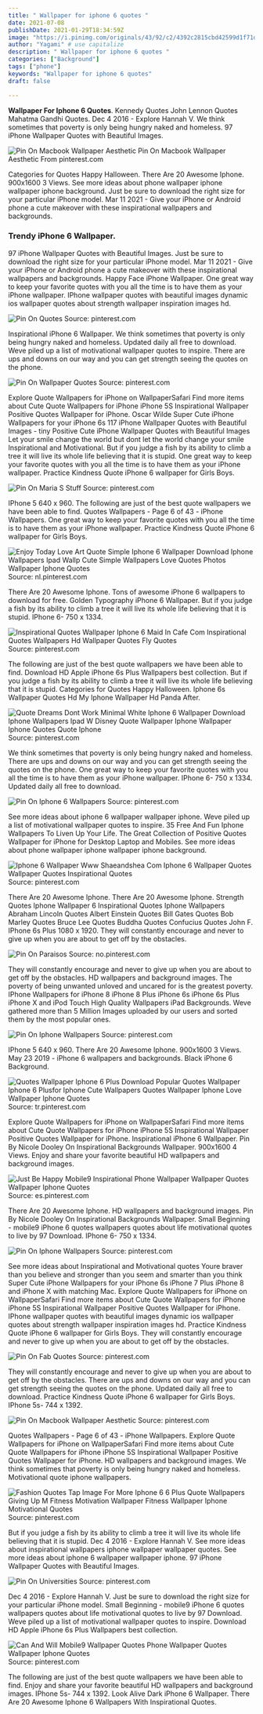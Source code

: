 ```yaml
---
title: " Wallpaper for iphone 6 quotes "
date: 2021-07-08
publishDate: 2021-01-29T18:34:59Z
image: "https://i.pinimg.com/originals/43/92/c2/4392c2815cbd42599d1f71d4094ed717.jpg"
author: "Yagami" # use capitalize
description: " Wallpaper for iphone 6 quotes "
categories: ["Background"]
tags: ["phone"]
keywords: "Wallpaper for iphone 6 quotes"
draft: false

---
```



**Wallpaper For Iphone 6 Quotes**. Kennedy Quotes John Lennon Quotes Mahatma Gandhi Quotes. Dec 4 2016 - Explore Hannah V. We think sometimes that poverty is only being hungry naked and homeless. 97 iPhone Wallpaper Quotes with Beautiful Images.

![Pin On Macbook Wallpaper Aesthetic](https://i.pinimg.com/474x/2a/58/42/2a5842efdd7bd86e57790fa5c826bf29.jpg "Pin On Macbook Wallpaper Aesthetic")
Pin On Macbook Wallpaper Aesthetic From pinterest.com


Categories for Quotes Happy Halloween. There Are 20 Awesome Iphone. 900x1600 3 Views. See more ideas about phone wallpaper iphone wallpaper iphone background. Just be sure to download the right size for your particular iPhone model. Mar 11 2021 - Give your iPhone or Android phone a cute makeover with these inspirational wallpapers and backgrounds.

### Trendy iPhone 6 Wallpaper.

97 iPhone Wallpaper Quotes with Beautiful Images. Just be sure to download the right size for your particular iPhone model. Mar 11 2021 - Give your iPhone or Android phone a cute makeover with these inspirational wallpapers and backgrounds. Happy Face iPhone Wallpaper. One great way to keep your favorite quotes with you all the time is to have them as your iPhone wallpaper. IPhone wallpaper quotes with beautiful images dynamic ios wallpaper quotes about strength wallpaper inspiration images hd.


![Pin On Quotes](https://i.pinimg.com/originals/65/5e/07/655e07c19856fffb17e36e34ae2aebb5.jpg "Pin On Quotes")
Source: pinterest.com

Inspirational iPhone 6 Wallpaper. We think sometimes that poverty is only being hungry naked and homeless. Updated daily all free to download. Weve piled up a list of motivational wallpaper quotes to inspire. There are ups and downs on our way and you can get strength seeing the quotes on the phone.

![Pin On Wallpaper Quotes](https://i.pinimg.com/originals/d7/46/9f/d7469f5e1bd19ce2b00ec38ab60348ca.jpg "Pin On Wallpaper Quotes")
Source: pinterest.com

Explore Quote Wallpapers for iPhone on WallpaperSafari Find more items about Cute Quote Wallpapers for iPhone iPhone 5S Inspirational Wallpaper Positive Quotes Wallpaper for iPhone. Oscar Wilde Super Cute iPhone Wallpapers for your iPhone 6s 117 iPhone Wallpaper Quotes with Beautiful Images - tiny Positive Cute iPhone Wallpaper Quotes with Beautiful Images Let your smile change the world but dont let the world change your smile Inspirational and Motivational. But if you judge a fish by its ability to climb a tree it will live its whole life believing that it is stupid. One great way to keep your favorite quotes with you all the time is to have them as your iPhone wallpaper. Practice Kindness Quote iPhone 6 wallpaper for Girls Boys.

![Pin On Maria S Stuff](https://i.pinimg.com/originals/77/21/d1/7721d1e74dcf0549f148b464222943ea.jpg "Pin On Maria S Stuff")
Source: pinterest.com

IPhone 5 640 x 960. The following are just of the best quote wallpapers we have been able to find. Quotes Wallpapers - Page 6 of 43 - iPhone Wallpapers. One great way to keep your favorite quotes with you all the time is to have them as your iPhone wallpaper. Practice Kindness Quote iPhone 6 wallpaper for Girls Boys.

![Enjoy Today Love Art Quote Simple Iphone 6 Wallpaper Download Iphone Wallpapers Ipad Wallp Cute Simple Wallpapers Love Quotes Photos Wallpaper Iphone Quotes](https://i.pinimg.com/originals/ee/ce/0d/eece0d6990d3cd9562ba2c92e972b6f5.jpg "Enjoy Today Love Art Quote Simple Iphone 6 Wallpaper Download Iphone Wallpapers Ipad Wallp Cute Simple Wallpapers Love Quotes Photos Wallpaper Iphone Quotes")
Source: nl.pinterest.com

There Are 20 Awesome Iphone. Tons of awesome iPhone 6 wallpapers to download for free. Golden Typography iPhone 6 Wallpaper. But if you judge a fish by its ability to climb a tree it will live its whole life believing that it is stupid. IPhone 6- 750 x 1334.

![Inspirational Quotes Wallpaper Iphone 6 Maid In Cafe Com Inspirational Quotes Wallpapers Hd Wallpaper Quotes Fly Quotes](https://i.pinimg.com/736x/02/b7/09/02b7098de03f838c658065d21dea5f4c.jpg "Inspirational Quotes Wallpaper Iphone 6 Maid In Cafe Com Inspirational Quotes Wallpapers Hd Wallpaper Quotes Fly Quotes")
Source: pinterest.com

The following are just of the best quote wallpapers we have been able to find. Download HD Apple iPhone 6s Plus Wallpapers best collection. But if you judge a fish by its ability to climb a tree it will live its whole life believing that it is stupid. Categories for Quotes Happy Halloween. Iphone 6s Wallpaper Quotes Hd My Iphone Wallpaper Hd Panda After.

![Quote Dreams Dont Work Minimal White Iphone 6 Wallpaper Download Iphone Wallpapers Ipad W Disney Quote Wallpaper Iphone Wallpaper Iphone Quotes Quote Iphone](https://i.pinimg.com/originals/77/57/2e/77572e142cdb160794d2ae4245eba0f5.jpg "Quote Dreams Dont Work Minimal White Iphone 6 Wallpaper Download Iphone Wallpapers Ipad W Disney Quote Wallpaper Iphone Wallpaper Iphone Quotes Quote Iphone")
Source: pinterest.com

We think sometimes that poverty is only being hungry naked and homeless. There are ups and downs on our way and you can get strength seeing the quotes on the phone. One great way to keep your favorite quotes with you all the time is to have them as your iPhone wallpaper. IPhone 6- 750 x 1334. Updated daily all free to download.

![Pin On Iphone 6 Wallpapers](https://i.pinimg.com/originals/f6/bb/d9/f6bbd9cfe2d938d539849ca17b43b4ae.png "Pin On Iphone 6 Wallpapers")
Source: pinterest.com

See more ideas about iphone 6 wallpaper wallpaper iphone. Weve piled up a list of motivational wallpaper quotes to inspire. 35 Free And Fun Iphone Wallpapers To Liven Up Your Life. The Great Collection of Positive Quotes Wallpaper for iPhone for Desktop Laptop and Mobiles. See more ideas about phone wallpaper iphone wallpaper iphone background.

![Iphone 6 Wallpaper Www Shaeandshea Com Iphone 6 Wallpaper Quotes Wallpaper Quotes Inspirational Quotes](https://i.pinimg.com/originals/c9/47/29/c94729a965d30cea35804c126130324d.jpg "Iphone 6 Wallpaper Www Shaeandshea Com Iphone 6 Wallpaper Quotes Wallpaper Quotes Inspirational Quotes")
Source: pinterest.com

There Are 20 Awesome Iphone. There Are 20 Awesome Iphone. Strength Quotes Iphone Wallpaper 6 Inspirational Quotes Iphone Wallpapers Abraham Lincoln Quotes Albert Einstein Quotes Bill Gates Quotes Bob Marley Quotes Bruce Lee Quotes Buddha Quotes Confucius Quotes John F. IPhone 6s Plus 1080 x 1920. They will constantly encourage and never to give up when you are about to get off by the obstacles.

![Pin On Paraisos](https://i.pinimg.com/originals/04/01/32/04013202f4811870b3c63f0f3357ddba.jpg "Pin On Paraisos")
Source: no.pinterest.com

They will constantly encourage and never to give up when you are about to get off by the obstacles. HD wallpapers and background images. The poverty of being unwanted unloved and uncared for is the greatest poverty. IPhone Wallpapers for iPhone 8 iPhone 8 Plus iPhone 6s iPhone 6s Plus iPhone X and iPod Touch High Quality Wallpapers iPad Backgrounds. Weve gathered more than 5 Million Images uploaded by our users and sorted them by the most popular ones.

![Pin On Iphone Wallpapers](https://i.pinimg.com/originals/a3/7a/64/a37a640e87559faff3602928cff61ebd.jpg "Pin On Iphone Wallpapers")
Source: pinterest.com

IPhone 5 640 x 960. There Are 20 Awesome Iphone. 900x1600 3 Views. May 23 2019 - iPhone 6 wallpapers and backgrounds. Black iPhone 6 Background.

![Quotes Wallpaper Iphone 6 Plus Download Popular Quotes Wallpaper Iphone 6 Plusfor Iphone Cute Wallpapers Quotes Wallpaper Iphone Love Wallpaper Iphone Quotes](https://i.pinimg.com/originals/b0/7c/e7/b07ce772cb366fe2c2c76af1a3cdf22f.jpg "Quotes Wallpaper Iphone 6 Plus Download Popular Quotes Wallpaper Iphone 6 Plusfor Iphone Cute Wallpapers Quotes Wallpaper Iphone Love Wallpaper Iphone Quotes")
Source: tr.pinterest.com

Explore Quote Wallpapers for iPhone on WallpaperSafari Find more items about Cute Quote Wallpapers for iPhone iPhone 5S Inspirational Wallpaper Positive Quotes Wallpaper for iPhone. Inspirational iPhone 6 Wallpaper. Pin By Nicole Dooley On Inspirational Backgrounds Wallpaper. 900x1600 4 Views. Enjoy and share your favorite beautiful HD wallpapers and background images.

![Just Be Happy Mobile9 Inspirational Phone Wallpaper Wallpaper Quotes Wallpaper Iphone Quotes](https://i.pinimg.com/originals/fc/e4/69/fce46951a0c96145b708c6e695b146a1.jpg "Just Be Happy Mobile9 Inspirational Phone Wallpaper Wallpaper Quotes Wallpaper Iphone Quotes")
Source: es.pinterest.com

There Are 20 Awesome Iphone. HD wallpapers and background images. Pin By Nicole Dooley On Inspirational Backgrounds Wallpaper. Small Beginning - mobile9 iPhone 6 quotes wallpapers quotes about life motivational quotes to live by 97 Download. IPhone 6- 750 x 1334.

![Pin On Iphone Wallpapers](https://i.pinimg.com/originals/33/7e/e0/337ee061454f9c6298436bcf6371954b.jpg "Pin On Iphone Wallpapers")
Source: pinterest.com

See more ideas about Inspirational and Motivational quotes Youre braver than you believe and stronger than you seem and smarter than you think Super Cute iPhone Wallpapers for your iPhone 6s iPhone 7 Plus iPhone 8 and iPhone X with matching Mac. Explore Quote Wallpapers for iPhone on WallpaperSafari Find more items about Cute Quote Wallpapers for iPhone iPhone 5S Inspirational Wallpaper Positive Quotes Wallpaper for iPhone. IPhone wallpaper quotes with beautiful images dynamic ios wallpaper quotes about strength wallpaper inspiration images hd. Practice Kindness Quote iPhone 6 wallpaper for Girls Boys. They will constantly encourage and never to give up when you are about to get off by the obstacles.

![Pin On Fab Quotes](https://i.pinimg.com/originals/60/92/ff/6092ffcf0f57642963c085c068c9979f.jpg "Pin On Fab Quotes")
Source: pinterest.com

They will constantly encourage and never to give up when you are about to get off by the obstacles. There are ups and downs on our way and you can get strength seeing the quotes on the phone. Updated daily all free to download. Practice Kindness Quote iPhone 6 wallpaper for Girls Boys. IPhone 5s- 744 x 1392.

![Pin On Macbook Wallpaper Aesthetic](https://i.pinimg.com/474x/2a/58/42/2a5842efdd7bd86e57790fa5c826bf29.jpg "Pin On Macbook Wallpaper Aesthetic")
Source: pinterest.com

Quotes Wallpapers - Page 6 of 43 - iPhone Wallpapers. Explore Quote Wallpapers for iPhone on WallpaperSafari Find more items about Cute Quote Wallpapers for iPhone iPhone 5S Inspirational Wallpaper Positive Quotes Wallpaper for iPhone. HD wallpapers and background images. We think sometimes that poverty is only being hungry naked and homeless. Motivational quote iphone wallpapers.

![Fashion Quotes Tap Image For More Iphone 6 6 Plus Quote Wallpapers Giving Up M Fitness Motivation Wallpaper Fitness Wallpaper Iphone Motivational Quotes](https://i.pinimg.com/originals/79/15/cf/7915cfba633c388688fbfeb6b97acbcd.jpg "Fashion Quotes Tap Image For More Iphone 6 6 Plus Quote Wallpapers Giving Up M Fitness Motivation Wallpaper Fitness Wallpaper Iphone Motivational Quotes")
Source: pinterest.com

But if you judge a fish by its ability to climb a tree it will live its whole life believing that it is stupid. Dec 4 2016 - Explore Hannah V. See more ideas about inspirational wallpapers iphone wallpaper wallpaper quotes. See more ideas about iphone 6 wallpaper wallpaper iphone. 97 iPhone Wallpaper Quotes with Beautiful Images.

![Pin On Universities](https://i.pinimg.com/originals/1e/a2/f0/1ea2f025fc43e21ae94b0229c88f53b6.jpg "Pin On Universities")
Source: pinterest.com

Dec 4 2016 - Explore Hannah V. Just be sure to download the right size for your particular iPhone model. Small Beginning - mobile9 iPhone 6 quotes wallpapers quotes about life motivational quotes to live by 97 Download. Weve piled up a list of motivational wallpaper quotes to inspire. Download HD Apple iPhone 6s Plus Wallpapers best collection.

![Can And Will Mobile9 Wallpaper Quotes Phone Wallpaper Quotes Wallpaper Iphone Quotes](https://i.pinimg.com/originals/43/92/c2/4392c2815cbd42599d1f71d4094ed717.jpg "Can And Will Mobile9 Wallpaper Quotes Phone Wallpaper Quotes Wallpaper Iphone Quotes")
Source: pinterest.com

The following are just of the best quote wallpapers we have been able to find. Enjoy and share your favorite beautiful HD wallpapers and background images. IPhone 5s- 744 x 1392. Look Alive Dark iPhone 6 Wallpaper. There Are 20 Awesome Iphone 6 Wallpapers With Inspirational Quotes.


